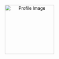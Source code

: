 






<p align="center">
  <img height="160" src="http://github-profile-summary-cards.vercel.app/api/cards/profile-details?username=Siraddeen&theme=tokyonight" alt="Profile Image">
<!--   <a href="https://github.com/Siraddeen/github-readme-stats">
    <img src="https://github-readme-stats.vercel.app/api?username=Siraddeen&show_icons=true" alt="GitHub Stats"> -->
  </a>
</p>



